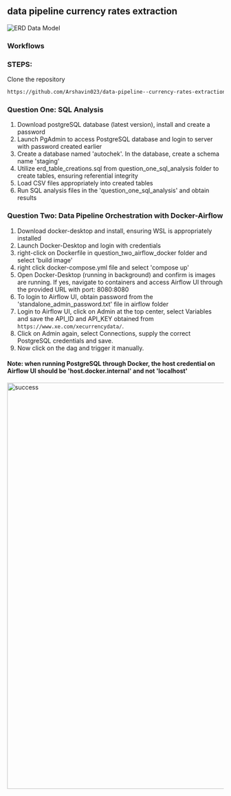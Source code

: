## data pipeline currency rates extraction

![ERD Data Model](https://github.com/Arshavin023/car_loan_analysis_and_batch_data_pipeline_for_daily_currency_rates/assets/77532336/ecdcdb09-4dbb-4ebb-8077-5bf5158b82b4)

### Workflows
### STEPS:
Clone the repository
```bash
https://github.com/Arshavin023/data-pipeline--currency-rates-extraction
```
### Question One: SQL Analysis
1. Download postgreSQL database (latest version), install and create a password
2. Launch PgAdmin to access PostgreSQL database and login to server with password created earlier
3. Create a database named 'autochek'. In the database, create a schema name 'staging'
4. Utilize erd_table_creations.sql from question_one_sql_analysis folder to create tables, ensuring referential integrity
6. Load CSV files appropriately into created tables
7. Run SQL analysis files in the 'question_one_sql_analysis' and obtain results

### Question Two: Data Pipeline Orchestration with Docker-Airflow
1. Download docker-desktop and install, ensuring WSL is appropriately installed
2. Launch Docker-Desktop and login with credentials
3. right-click on Dockerfile in question_two_airflow_docker folder and select 'build image'
4. right click docker-compose.yml file and select 'compose up'
5. Open Docker-Desktop (running in background) and confirm is images are running. If yes, navigate to containers and access Airflow UI through the provided URL with port: 8080:8080
6. To login to Airflow UI, obtain password from the 'standalone_admin_password.txt' file in airflow folder
7. Login to Airflow UI, click on Admin at the top center, select Variables and save the API_ID and API_KEY obtained from ```https://www.xe.com/xecurrencydata/```.
8. Click on Admin again, select Connections, supply the correct PostgreSQL credentials and save.
9. Now click on the dag and trigger it manually.

#### Note: when running PostgreSQL through Docker, the host credential on Airflow UI should be 'host.docker.internal' and not 'localhost'

<img width="943" alt="success" src="https://github.com/Arshavin023/SQL-Data-Analysis-and-data-pipeline-API_to_Postgres/assets/77532336/1b06b10e-18fa-49ad-b7b3-f5f6d43206c0">






